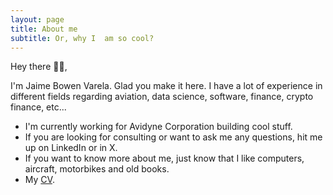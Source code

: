 ```yaml
---
layout: page
title: About me
subtitle: Or, why I  am so cool? 
---
```

Hey there 👋🏻,

I'm Jaime Bowen Varela. Glad you make it here. 
I have a lot of experience in different fields regarding aviation, data science, software, finance, crypto finance, etc...

- I'm currently working for Avidyne Corporation building cool stuff. 
- If you are looking for consulting or want to ask me any questions, hit me up on LinkedIn or in X.
- If you want to know more about me, just know that I like computers, aircraft, motorbikes and old books.
- My [CV](assets/pdf/cv.pdf).

